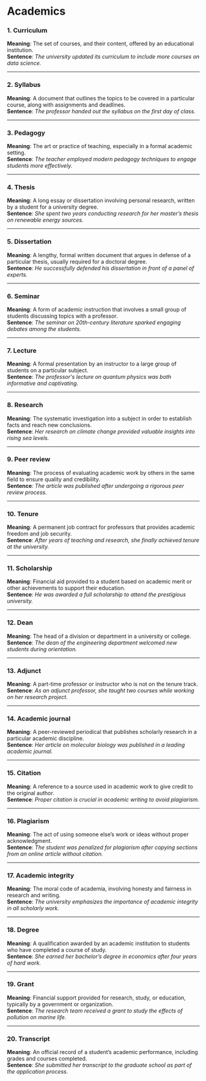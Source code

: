 # Academics

### 1. **Curriculum**  
**Meaning**: The set of courses, and their content, offered by an educational institution.  
**Sentence**: *The university updated its curriculum to include more courses on data science.*

---

### 2. **Syllabus**  
**Meaning**: A document that outlines the topics to be covered in a particular course, along with assignments and deadlines.  
**Sentence**: *The professor handed out the syllabus on the first day of class.*

---

### 3. **Pedagogy**  
**Meaning**: The art or practice of teaching, especially in a formal academic setting.  
**Sentence**: *The teacher employed modern pedagogy techniques to engage students more effectively.*

---

### 4. **Thesis**  
**Meaning**: A long essay or dissertation involving personal research, written by a student for a university degree.  
**Sentence**: *She spent two years conducting research for her master’s thesis on renewable energy sources.*

---

### 5. **Dissertation**  
**Meaning**: A lengthy, formal written document that argues in defense of a particular thesis, usually required for a doctoral degree.  
**Sentence**: *He successfully defended his dissertation in front of a panel of experts.*

---

### 6. **Seminar**  
**Meaning**: A form of academic instruction that involves a small group of students discussing topics with a professor.  
**Sentence**: *The seminar on 20th-century literature sparked engaging debates among the students.*

---

### 7. **Lecture**  
**Meaning**: A formal presentation by an instructor to a large group of students on a particular subject.  
**Sentence**: *The professor's lecture on quantum physics was both informative and captivating.*

---

### 8. **Research**  
**Meaning**: The systematic investigation into a subject in order to establish facts and reach new conclusions.  
**Sentence**: *Her research on climate change provided valuable insights into rising sea levels.*

---

### 9. **Peer review**  
**Meaning**: The process of evaluating academic work by others in the same field to ensure quality and credibility.  
**Sentence**: *The article was published after undergoing a rigorous peer review process.*

---

### 10. **Tenure**  
**Meaning**: A permanent job contract for professors that provides academic freedom and job security.  
**Sentence**: *After years of teaching and research, she finally achieved tenure at the university.*

---

### 11. **Scholarship**  
**Meaning**: Financial aid provided to a student based on academic merit or other achievements to support their education.  
**Sentence**: *He was awarded a full scholarship to attend the prestigious university.*

---

### 12. **Dean**  
**Meaning**: The head of a division or department in a university or college.  
**Sentence**: *The dean of the engineering department welcomed new students during orientation.*

---

### 13. **Adjunct**  
**Meaning**: A part-time professor or instructor who is not on the tenure track.  
**Sentence**: *As an adjunct professor, she taught two courses while working on her research project.*

---

### 14. **Academic journal**  
**Meaning**: A peer-reviewed periodical that publishes scholarly research in a particular academic discipline.  
**Sentence**: *Her article on molecular biology was published in a leading academic journal.*

---

### 15. **Citation**  
**Meaning**: A reference to a source used in academic work to give credit to the original author.  
**Sentence**: *Proper citation is crucial in academic writing to avoid plagiarism.*

---

### 16. **Plagiarism**  
**Meaning**: The act of using someone else’s work or ideas without proper acknowledgment.  
**Sentence**: *The student was penalized for plagiarism after copying sections from an online article without citation.*

---

### 17. **Academic integrity**  
**Meaning**: The moral code of academia, involving honesty and fairness in research and writing.  
**Sentence**: *The university emphasizes the importance of academic integrity in all scholarly work.*

---

### 18. **Degree**  
**Meaning**: A qualification awarded by an academic institution to students who have completed a course of study.  
**Sentence**: *She earned her bachelor’s degree in economics after four years of hard work.*

---

### 19. **Grant**  
**Meaning**: Financial support provided for research, study, or education, typically by a government or organization.  
**Sentence**: *The research team received a grant to study the effects of pollution on marine life.*

---

### 20. **Transcript**  
**Meaning**: An official record of a student’s academic performance, including grades and courses completed.  
**Sentence**: *She submitted her transcript to the graduate school as part of the application process.*

